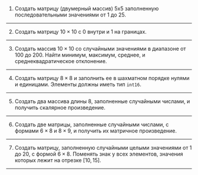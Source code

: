 1. Создать матрицу (двумерный массив) 5x5 заполненную последовательными значениями от 1 до 25.

---

2. Создать матрицу $10 \times 10$ с 0 внутри и 1 на границах.

---

3. Создать массив $10 \times 10$ со случайными значениями в диапазоне от 100 до 200. Найти минимум, максимум, среднее, и среднеквадратическое отклонение.

---

4. Создать матрицу $8 \times 8$ и заполнить ее в шахматном порядке нулями и единицами. Элементы должны иметь тип `int16`.

---

5. Создать два массива длины 8, заполненные случайными числами, и получить скалярное произведение.

---

6. Создать две матрицы, заполненные случайными числами, с формами $6 \times 8$ и $8 \times 9$, и получить их матричное произведение. 

---

7. Создать матрицу, заполненную случайными целыми значениями от 1 до 20, с формой $6 \times 8$. Поменять знак у всех элементов, значения которых лежит на отрезке $[10, 15]$.

---
